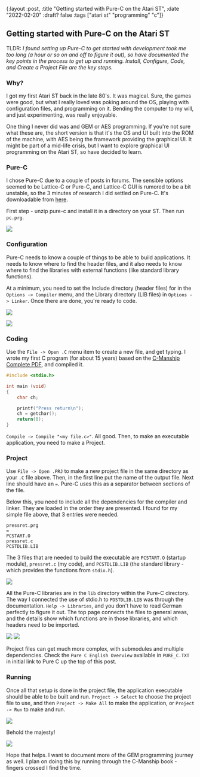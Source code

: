 {:layout :post, :title "Getting started with Pure-C on the Atari ST", :date "2022-02-20" :draft? false :tags ["atari st" "programming" "c"]}

## Getting started with Pure-C on the Atari ST

TLDR: _I found setting up Pure-C to get started with development took me too long (a hour or so on and off to figure it out), so have documented the key points in the process to get up and running. Install, Configure, Code, and Create a Project File are the key steps._

### Why?

I got my first Atari ST back in the late 80's. It was magical. Sure, the games were good, but what I really loved was poking around the OS, playing with configuration files, and programming on it. Bending the computer to my will, and just experimenting, was really enjoyable.

One thing I never did was and GEM or AES programming. If you're not sure what these are, the short version is that it's the OS and UI built into the ROM of the machine, with AES being the framework providing the graphical UI. It might be part of a mid-life crisis, but I want to explore graphical UI programming on the Atari ST, so have decided to learn.

### Pure-C

I chose Pure-C due to a couple of posts in forums. The sensible options seemed to be Lattice-C or Pure-C, and Lattice-C GUI is rumored to be a bit unstable, so the 3 minutes of research I did settled on Pure-C.  It's downloadable from [here](https://sites.google.com/site/stessential/development/pure-c).

First step - unzip pure-c and install it in a directory on your ST. Then run `pc.prg`.

![](./img/pc-prg.png)

### Configuration

Pure-C needs to know a couple of things to be able to build applications. It needs to know where to find the header files, and it also needs to know where to find the libraries with external functions (like standard library functions).

At a minimum, you need to set the Include directory (header files) for in the `Options -> Compiler` menu, and the Library directory (LIB files) in `Options -> Linker`. Once there are done, you're ready to code.

![](./img/compiler-options.png)

![](./img/linker-options.png)

### Coding

Use the `File -> Open .C` menu item to create a new file, and get typing. I wrote my first C program (for about 15 years) based on the [C-Manship Complete PDF](https://info-coach.fr/atari/software/_development/cmanship-v1.0.pdf), and compiled it.

``` c
#include <stdio.h>

int main (void)
{
    char ch;

    printf("Press return\n");
    ch = getchar();
    return(0);
}
```

`Compile -> Compile "<my file.c>"`. All good. Then, to make an executable application, you need to make a Project.

### Project

Use `File -> Open .PRJ` to make a new project file in the same directory as your `.C` file above. Then, in the first line put the name of the output file. Next line should have an `=`. Pure-C uses this as a separator between sections of the file.

Below this, you need to include all the dependencies for the compiler and linker. They are loaded in the order they are presented. I found for my simple file above, that 3 entries were needed.

```
pressret.prg
=
PCSTART.O
pressret.c
PCSTDLIB.LIB
```

The 3 files that are needed to build the executable are `PCSTART.O` (startup module), `pressret.c` (my code), and `PCSTDLIB.LIB` (the standard library - which provides the functions from `stdio.h`).

![](./img/prj-contents.png)

All the Pure-C libraries are in the `lib` directory within the Pure-C directory. The way I connected the use of stdio.h to `PDSTDLIB.LIB` was through the documentation. `Help -> Libraries`, and you don't have to read German perfectly to figure it out. The top page connects the files to general areas, and the details show which functions are in those libraries, and which headers need to be imported.

![](./img/help-libraries.png)
![](./img/help-stdlib.png)

Project files can get much more complex, with submodules and multiple dependencies. Check the `Pure C English Overview` available in `PURE_C.TXT` in initial link to Pure C up the top of this post.

### Running

Once all that setup is done in the project file, the application executable should be able to be built and run.  `Project -> Select` to choose the project file to use, and then `Project -> Make All` to make the application, or `Project -> Run` to make and run.

![](./img/project-select.png)

Behold the majesty!

![](./img/running-pressret.png)

Hope that helps. I want to document more of the GEM programming journey as well. I plan on doing this by running through the C-Manship book - fingers crossed I find the time.
